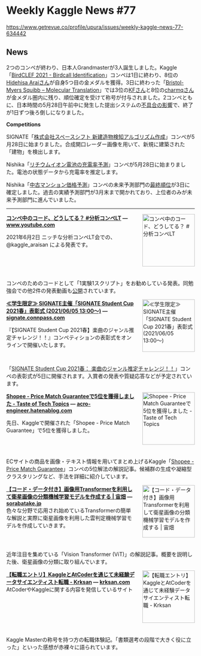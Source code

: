 # Weekly Kaggle News #77
https://www.getrevue.co/profile/upura/issues/weekly-kaggle-news-77-634442
<h3><h2>News</h2><p>2つのコンペが終わり、日本人Grandmasterが3人誕生しました。Kaggle「<a href="https://www.kaggle.com/c/birdclef-2021?utm_campaign=Weekly%20Kaggle%20News&amp;utm_medium=email&amp;utm_source=Revue%20newsletter" target="_blank">BirdCLEF 2021 - Birdcall Identification</a>」コンペは1日に終わり、8位の<a href="https://www.kaggle.com/hidehisaarai1213" target="_blank">Hidehisa Araiさん</a>が自身5つ目の金メダルを獲得。3日に終わった「<a href="https://www.kaggle.com/c/bms-molecular-translation" target="_blank">Bristol-Myers Squibb – Molecular Translation</a>」では3位の<a href="https://www.kaggle.com/kfujikawa" target="_blank">KFさん</a>と8位の<a href="https://www.kaggle.com/charmq" target="_blank">charmqさん</a>が金メダル圏内に残り、順位確定を受けて称号が付与されました。2コンペともに、日本時間の5月28日午前中に発生した提出システムの<a href="https://www.kaggle.com/general/242190" target="_blank">不具合の影響</a>で、終了が1日ずつ後ろ倒しになりました。</p><p><strong>Competitions</strong></p><p>SIGNATE「<a href="https://signate.jp/competitions/465" target="_blank">株式会社スペースシフト 新建造物検知アルゴリズム作成</a>」コンペが5月28日に始まりました。合成開口レーダー画像を用いて、新規に建築された「建物」を検出します。</p><p>Nishika「<a href="https://www.nishika.com/competitions/16/summary" target="_blank">リチウムイオン電池の充電率予測</a>」コンペが5月28日に始まりました。電池の状態データから充電率を推定します。</p><p>Nishika「<a href="https://www.nishika.com/competitions/11/summary" target="_blank">中古マンション価格予測</a>」コンペの未来予測部門の<a href="https://www.nishika.com/competitions/11/ranking" target="_blank">最終順位</a>が3日に確定しました。過去の実績予測部門が3月末まで開かれており、上位者のみが未来予測部門に進んでいました。</p></h3>
<hr>
<p>
<img width="140" height="140" alt="コンペ中のコード、どうしてる？ #分析コンペLT" style="float: right; margin-left: 20px; margin-bottom: 20px;" src="https://s3.amazonaws.com/revue/items/images/009/543/118/thumb/maxresdefault.jpg?1622769824" />
<strong style='display: block;'><a href="https://www.youtube.com/watch?feature=youtu.be&amp;utm_campaign=Weekly%20Kaggle%20News&amp;utm_medium=email&amp;utm_source=Revue%20newsletter&amp;v=Gmm96T1lpSg">コンペ中のコード、どうしてる？ #分析コンペLT</a> &mdash; <a href="https://www.youtube.com/watch?v=Gmm96T1lpSg&amp;feature=youtu.be">www.youtube.com</a></strong>
<p>2021年6月2日 ニッチな分析コンペLT会での、@kaggle_araisan による発表です。</p>
</p>
<div style='clear: both;'></div>
<p><p>コンペのためのコードとして「1実験1スクリプト」をお勧めしている発表。同勉強会での他2件の発表動画も<a href="https://www.youtube.com/c/kaggle_curry/videos" target="_blank">公開</a>されています。</p></p>
<p>
<img width="140" height="140" alt="≪学生限定≫ SIGNATE主催「SIGNATE Student Cup 2021春」表彰式 (2021/06/05 13:00〜)" style="float: right; margin-left: 20px; margin-bottom: 20px;" src="https://s3.amazonaws.com/revue/items/images/009/484/850/thumb/fa22d0ace81deb7197f584009f811d7c.png?1622428913" />
<strong style='display: block;'><a href="https://signate.connpass.com/event/214998/?utm_campaign=Weekly%20Kaggle%20News&amp;utm_medium=email&amp;utm_source=Revue%20newsletter">≪学生限定≫ SIGNATE主催「SIGNATE Student Cup 2021春」表彰式 (2021/06/05 13:00〜)</a> &mdash; <a href="https://signate.connpass.com/event/214998/">signate.connpass.com</a></strong>
<p>『【SIGNATE Student Cup 2021春】楽曲のジャンル推定チャレンジ！！』コンペティションの表彰式をオンラインで開催いたします。 </p>
</p>
<div style='clear: both;'></div>
<p><p>「<a href="https://signate.jp/competitions/448" target="_blank">SIGNATE Student Cup 2021春： 楽曲のジャンル推定チャレンジ！！</a>」コンペの表彰式が5日に開催されます。入賞者の発表や質疑応答などが予定されています。</p></p>
<p>
<img width="140" height="140" alt="Shopee - Price Match Guaranteeで5位を獲得しました - Taste of Tech Topics" style="float: right; margin-left: 20px; margin-bottom: 20px;" src="https://s3.amazonaws.com/revue/items/images/009/485/381/thumb/20210527234731.png?1622434667" />
<strong style='display: block;'><a href="https://acro-engineer.hatenablog.com/entry/2021/05/31/120000?utm_campaign=Weekly%20Kaggle%20News&amp;utm_medium=email&amp;utm_source=Revue%20newsletter">Shopee - Price Match Guaranteeで5位を獲得しました - Taste of Tech Topics</a> &mdash; <a href="https://acro-engineer.hatenablog.com/entry/2021/05/31/120000">acro-engineer.hatenablog.com</a></strong>
<p>先日、Kaggleで開催された「Shopee - Price Match Guarantee」で5位を獲得しました。</p>
</p>
<div style='clear: both;'></div>
<p><p>ECサイトの商品を画像・テキスト情報を用いてまとめ上げるKaggle「<a href="https://www.kaggle.com/c/shopee-product-matching?utm_campaign=Weekly%20Kaggle%20News&amp;utm_medium=email&amp;utm_source=Revue%20newsletter" target="_blank">Shopee - Price Match Guarantee</a>」コンペの5位解法の解説記事。候補群の生成や凝縮型クラスタリングなど、手法を詳細に紹介しています。</p></p>
<p>
<img width="140" height="140" alt="【コード・データ付き】画像用Transformerを利用して衛星画像の分類機械学習モデルを作成する | 宙畑" style="float: right; margin-left: 20px; margin-bottom: 20px;" src="https://s3.amazonaws.com/revue/items/images/009/527/409/thumb/image2-2.png?1622703620" />
<strong style='display: block;'><a href="https://sorabatake.jp/20454/?utm_campaign=Weekly%20Kaggle%20News&amp;utm_medium=email&amp;utm_source=Revue%20newsletter">【コード・データ付き】画像用Transformerを利用して衛星画像の分類機械学習モデルを作成する | 宙畑</a> &mdash; <a href="https://sorabatake.jp/20454/">sorabatake.jp</a></strong>
色々な分野で応用され始めているTransformerの簡単な解説と実際に衛星画像を利用した雲判定機械学習モデルを作成していきます。

</p>
<div style='clear: both;'></div>
<p><p>近年注目を集めている「Vision Transformer (ViT)」の解説記事。概要を説明した後、衛星画像の分類に取り組んでいます。</p></p>
<p>
<img width="140" height="140" alt="【転職エントリ】KaggleとAtCoderを通じて未経験データサイエンティスト転職 - Krksan" style="float: right; margin-left: 20px; margin-bottom: 20px;" src="https://s3.amazonaws.com/revue/items/images/009/484/682/thumb/logo1-79fa98b1c73687bd438e4b9ad403c207f157212bf1e4afdd99e64aeb71c0e2f1.png?1622426337" />
<strong style='display: block;'><a href="https://krksan.com/blogs/article/49?utm_campaign=Weekly%20Kaggle%20News&amp;utm_medium=email&amp;utm_source=Revue%20newsletter">【転職エントリ】KaggleとAtCoderを通じて未経験データサイエンティスト転職 - Krksan</a> &mdash; <a href="https://krksan.com/blogs/article/49">krksan.com</a></strong>
AtCoderやKaggleに関する内容を発信しているサイト
</p>
<div style='clear: both;'></div>
<p><p>Kaggle Masterの称号を持つ方の転職体験記。「書類選考の段階で大きく役に立った」といった感想が赤裸々に語られています。</p></p>
